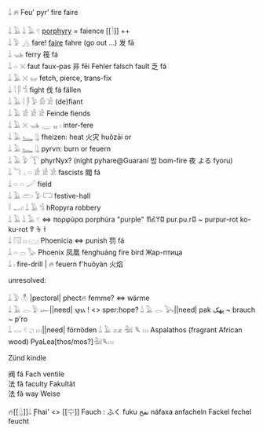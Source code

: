 𓍑  🔥 Feu' pyr' fire faire 

𓍑 𓄿 𓍑 𓄿 𓏲 [porphyry](https://en.wikipedia.org/wiki/Porphyry_(geology)) = faience [[𓍘]] ++  
𓍑 𓅱 𓂻 fare! [faire](faire) fahre (go out ...) 	发​ fā  
𓍑 𓊛 ferry 筏 fá  
𓍑 𓏏 𓏴 faut faux-pas 非 fēi Fehler falsch fault 乏 fá  
𓍑 𓄿 𓏴 𓊠 fetch, pierce, trans-fix  
𓍑 𓇋 𓋴 𓀜 fight  伐 fá fällen  
𓍑 𓄿 𓇋 𓋴 𓅱 𓀁 𓀀 (de)fiant  
𓍑 𓄿 𓀀 𓀀 𓀀 Feinde fiends  
𓍑 𓄿 𓏴 𓊛 𓇾 𓈇 𓏤 inter-fere  
𓍑 𓄿 [𓆑](𓆑) 𓊮 fheizen: heat 火灾 huǒzāi  or  
𓍑 𓄿 [𓆑](𓆑) 𓊮 pyrvn: burn or feuern  
𓍑 𓄿 𓅱 𓇰 phyrNyx? (night pyhare@Guaraní 밤 bɑm-fire 夜 よる fyoru)   
𓍑 𓆓 𓂂 𓏏 𓀀 𓀀 𓀀 fascists 閥 fá  
𓍑 𓏏 𓏏 𓐕 field  
𓍑 𓄿 𓂧 𓅱 𓉐 festive-hall  
𓎛 𓂝 𓍑 𓄿 𓀜 hRopyra robbery  
𓍑 𓄿 𓍑 𓄿 𓏲 ⇔ πορφύρα porphúra "purple" 𐀷𐀢𐀩𐀊 pur.pu.r𐀊 ~ purpur-rot ko-ku-rot 𐀒 𐀓 𐀫  
𓍑 𓉔 𓏮 𓈉 Phoenicia  ⇔ punish 罚 fá  
𓍑 𓏏 𓊌 𓅭 Phoenix 凤凰 fènghuáng fire bird Жар-птица  
𓍑 𓏤 fire-drill | 🔥 feuern f'huǒyàn 火焰  

unresolved:  

𓍑 𓅱 𓆦 |pectoral| phect🔥 femme? ⇔ wärme  
𓍑 𓄿 𓂋 𓅱 𓆱||need| ⲭⲣⲓⲁ ! <> sper:hope?
𓍑 𓄿 𓂋 𓅂||need| pak پهک  ~ brauch ~ p'ro  
𓍑 𓂋 𓏲 𓐎 𓏥||need| förnöden
𓍑 𓄿 𓃭 𓅖 𓆰 𓏥  Aspalathos (fragrant African wood) PyaLea[thos/mos?]𓅖𓆰𓏥  


Zünd kindle  

阀 fá Fach ventile  
法 fǎ faculty Fakultät  
法 fǎ way Weise  

🔥[[𓊮]]𓍑 Ƒhai' <> [[𓊡]] Fauch : ふく fuku نفخ‎ náfaxa anfacheln Fackel fechel feucht
